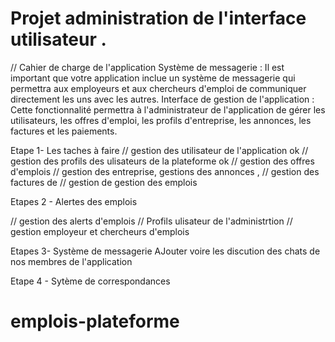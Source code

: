 # Projet administration de l'interface utilisateur .



// Cahier de charge de l'application
Système de messagerie : Il est important que votre application inclue un système de messagerie qui permettra aux employeurs et aux chercheurs d'emploi de communiquer directement les uns avec les autres.
Interface de gestion de l'application : Cette fonctionnalité permettra à l'administrateur de l'application de gérer les utilisateurs, les offres d'emploi, les profils d'entreprise, les annonces, les factures et les paiements.


      

   Etape 1- Les taches à faire
// gestion des utilisateur de l'application ok
// gestion des profils des ulisateurs de la plateforme ok
// gestion des offres d'emplois 
// gestion des entreprise, gestions des annonces ,
// gestion des factures de 
// gestion de gestion des emplois 
 


   Etapes 2 - Alertes des emplois

   // gestion des alerts d'emplois
   // Profils ulisateur de l'administrtion
   // gestion employeur et chercheurs d'emplois
   

   Etapes 3- Système de messagerie
   AJouter voire les discution des chats de nos membres de l'application


   Etape 4 -  Sytème de correspondances




# emplois-plateforme

